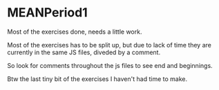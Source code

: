 # MEANPeriod1

Most of the exercises done, needs a little work. 

Most of the exercises has to be split up, but due to lack of time they are currently in the same JS files, diveded by a comment.

So look for comments throughout the js files to see end and beginnings.

Btw the last tiny bit of the exercises I haven't had time to make.

